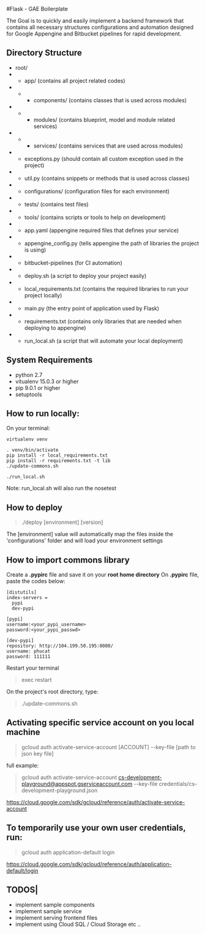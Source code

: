 #Flask - GAE Boilerplate

The Goal is to quickly and easily implement a backend framework that contains all necessary structures configurations and automation designed for Google Appengine and Bitbucket pipelines for rapid development.

## Directory Structure
- root/
- - app/ (contains all project related codes)
- - - components/ (contains classes that is used across modules)
- - - modules/ (contains blueprint, model and module related services)
- - - services/ (contains services that are used across modules)
- - exceptions.py (should contain all custom exception used in the project)
- - util.py (contains snippets or methods that is used across classes)
- - configurations/ (configuration files for each environment)
- - tests/ (contains test files)
- - tools/ (contains scripts or tools to help on development)
- - app.yaml (appengine required files that defines your service)
- - appengine_config.py (tells appengine the path of libraries the project is using)
- - bitbucket-pipelines (for CI automation)
- - deploy.sh (a script to deploy your project easily)
- - local_requirements.txt (contains the required libraries to run your project locally)
- - main.py (the entry point of application used by Flask)
- - requirements.txt (contains only libraries that are needed when deploying to appengine)
- - run_local.sh (a script that will automate your local deployment)


## System Requirements
- python 2.7
- vitualenv 15.0.3 or higher
- pip 9.0.1 or higher
- setuptools

## How to run locally:
On your terminal:
```
virtualenv venv

. venv/bin/activate
pip install -r local_requirements.txt
pip install -r requirements.txt -t lib
./update-commons.sh

./run_local.sh
```
Note: run_local.sh will also run the nosetest
## How to deploy
> ./deploy [environment] [version]

The [environment] value will automatically map the files inside the 'configurations' folder and will load your environment settings
## How to import commons library

Create a **.pypirc** file and save it on your **root home directory**
On **.pypirc** file, paste the codes below:
```
[distutils]
index-servers =
  pypi
  dev-pypi

[pypi]
username:<your_pypi_username>
password:<your_pypi_passwd>

[dev-pypi]
repository: http://104.199.50.195:8080/
username: phucat
password: 111111
```

Restart your terminal
> exec restart

On the project's root directory, type:
> ./update-commons.sh

## Activating specific service account on you local machine
> gcloud auth activate-service-account [ACCOUNT] --key-file [path to json key file]

full example:
>  gcloud auth activate-service-account cs-development-playground@appspot.gserviceaccount.com --key-file credentials/cs-development-playground.json

https://cloud.google.com/sdk/gcloud/reference/auth/activate-service-account

## To temporarily use your own user credentials, run:
> gcloud auth application-default login

https://cloud.google.com/sdk/gcloud/reference/auth/application-default/login

## TODOS|
- implement sample components
- implement sample service
- implement serving frontend files
- implement using Cloud SQL / Cloud Storage etc ..